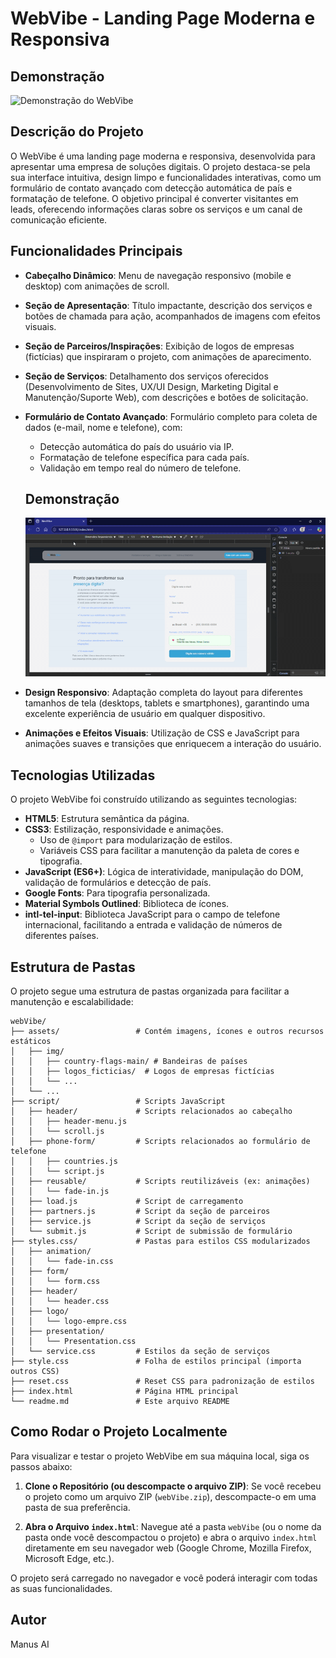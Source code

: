 # WebVibe - Landing Page Moderna e Responsiva

## Demonstração

![Demonstração do WebVibe](./assets/ezgif.com-video-to-gif-converter.gif)

## Descrição do Projeto

O WebVibe é uma landing page moderna e responsiva, desenvolvida para apresentar uma empresa de soluções digitais. O projeto destaca-se pela sua interface intuitiva, design limpo e funcionalidades interativas, como um formulário de contato avançado com detecção automática de país e formatação de telefone. O objetivo principal é converter visitantes em leads, oferecendo informações claras sobre os serviços e um canal de comunicação eficiente.

## Funcionalidades Principais

*   **Cabeçalho Dinâmico**: Menu de navegação responsivo (mobile e desktop) com animações de scroll.
*   **Seção de Apresentação**: Título impactante, descrição dos serviços e botões de chamada para ação, acompanhados de imagens com efeitos visuais.
*   **Seção de Parceiros/Inspirações**: Exibição de logos de empresas (fictícias) que inspiraram o projeto, com animações de aparecimento.
*   **Seção de Serviços**: Detalhamento dos serviços oferecidos (Desenvolvimento de Sites, UX/UI Design, Marketing Digital e Manutenção/Suporte Web), com descrições e botões de solicitação.
*   **Formulário de Contato Avançado**: Formulário completo para coleta de dados (e-mail, nome e telefone), com:
    *   Detecção automática do país do usuário via IP.
    *   Formatação de telefone específica para cada país.
    *   Validação em tempo real do número de telefone.

     ## Demonstração

    ![Demonstração do WebVibe](./assets/WebVibe-Perfil1MicrosoftEdge2025-08-0522-02-40-ezgif.com-video-to-gif-converter.gif)

*   **Design Responsivo**: Adaptação completa do layout para diferentes tamanhos de tela (desktops, tablets e smartphones), garantindo uma excelente experiência de usuário em qualquer dispositivo.
*   **Animações e Efeitos Visuais**: Utilização de CSS e JavaScript para animações suaves e transições que enriquecem a interação do usuário.

## Tecnologias Utilizadas

O projeto WebVibe foi construído utilizando as seguintes tecnologias:

*   **HTML5**: Estrutura semântica da página.
*   **CSS3**: Estilização, responsividade e animações.
    *   Uso de `@import` para modularização de estilos.
    *   Variáveis CSS para facilitar a manutenção da paleta de cores e tipografia.
*   **JavaScript (ES6+)**: Lógica de interatividade, manipulação do DOM, validação de formulários e detecção de país.
*   **Google Fonts**: Para tipografia personalizada.
*   **Material Symbols Outlined**: Biblioteca de ícones.
*   **intl-tel-input**: Biblioteca JavaScript para o campo de telefone internacional, facilitando a entrada e validação de números de diferentes países.

## Estrutura de Pastas

O projeto segue uma estrutura de pastas organizada para facilitar a manutenção e escalabilidade:

```
webVibe/
├── assets/                 # Contém imagens, ícones e outros recursos estáticos
│   ├── img/
│   │   ├── country-flags-main/ # Bandeiras de países
│   │   ├── logos_ficticias/  # Logos de empresas fictícias
│   │   └── ...
│   └── ...
├── script/                 # Scripts JavaScript
│   ├── header/             # Scripts relacionados ao cabeçalho
│   │   ├── header-menu.js
│   │   └── scroll.js
│   ├── phone-form/         # Scripts relacionados ao formulário de telefone
│   │   ├── countries.js
│   │   └── script.js
│   ├── reusable/           # Scripts reutilizáveis (ex: animações)
│   │   └── fade-in.js
│   ├── load.js             # Script de carregamento
│   ├── partners.js         # Script da seção de parceiros
│   ├── service.js          # Script da seção de serviços
│   └── submit.js           # Script de submissão de formulário
├── styles.css/             # Pastas para estilos CSS modularizados
│   ├── animation/
│   │   └── fade-in.css
│   ├── form/
│   │   └── form.css
│   ├── header/
│   │   └── header.css
│   ├── logo/
│   │   └── logo-empre.css
│   ├── presentation/
│   │   └── Presentation.css
│   └── service.css         # Estilos da seção de serviços
├── style.css               # Folha de estilos principal (importa outros CSS)
├── reset.css               # Reset CSS para padronização de estilos
├── index.html              # Página HTML principal
└── readme.md               # Este arquivo README
```

## Como Rodar o Projeto Localmente

Para visualizar e testar o projeto WebVibe em sua máquina local, siga os passos abaixo:

1.  **Clone o Repositório (ou descompacte o arquivo ZIP)**:
    Se você recebeu o projeto como um arquivo ZIP (`webVibe.zip`), descompacte-o em uma pasta de sua preferência.

2.  **Abra o Arquivo `index.html`**: 
    Navegue até a pasta `webVibe` (ou o nome da pasta onde você descompactou o projeto) e abra o arquivo `index.html` diretamente em seu navegador web (Google Chrome, Mozilla Firefox, Microsoft Edge, etc.).

O projeto será carregado no navegador e você poderá interagir com todas as suas funcionalidades.

## Autor

Manus AI


